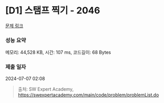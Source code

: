 # [D1] 스탬프 찍기 - 2046 

[문제 링크](https://swexpertacademy.com/main/code/problem/problemDetail.do?contestProbId=AV5QKdT6AyYDFAUq) 

### 성능 요약

메모리: 44,528 KB, 시간: 107 ms, 코드길이: 68 Bytes

### 제출 일자

2024-07-07 02:08



> 출처: SW Expert Academy, https://swexpertacademy.com/main/code/problem/problemList.do